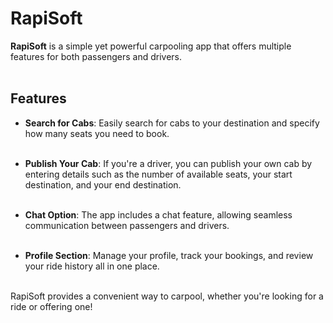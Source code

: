 

# RapiSoft

**RapiSoft** is a simple yet powerful carpooling app that offers multiple features for both passengers and drivers. <br><br>

## Features

- **Search for Cabs**: Easily search for cabs to your destination and specify how many seats you need to book. <br><br>
  
- **Publish Your Cab**: If you're a driver, you can publish your own cab by entering details such as the number of available seats, your start destination, and your end destination. <br><br>
  
- **Chat Option**: The app includes a chat feature, allowing seamless communication between passengers and drivers. <br><br>
  
- **Profile Section**: Manage your profile, track your bookings, and review your ride history all in one place. <br><br>

RapiSoft provides a convenient way to carpool, whether you're looking for a ride or offering one!

